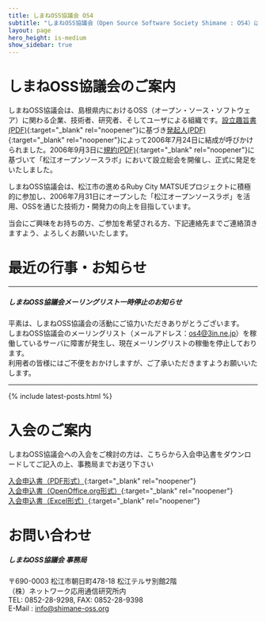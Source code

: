 ```yaml
---
title: しまねOSS協議会 OS4
subtitle: "しまねOSS協議会（Open Source Software Society Shimane : OS4）は、島根県内におけるOSS（オープン・ソース・ソフトウェア）に関わる企業、技術者、研究者、そしてユーザによる組織です。"
layout: page
hero_height: is-medium
show_sidebar: true
---
```


# しまねOSS協議会のご案内

しまねOSS協議会は、島根県内におけるOSS（オープン・ソース・ソフトウェア）に関わる企業、技術者、研究者、そしてユーザによる組織です。[設立趣旨書(PDF)](/files/syushisyo.pdf){:target="_blank" rel="noopener"}に基づき[発起人(PDF)](/files/hokkinin.pdf){:target="_blank" rel="noopener"}によって2006年7月24日に結成が呼びかけられました。2006年9月3日に[規約(PDF)](/files/kiyaku.pdf){:target="_blank" rel="noopener"}に基づいて「松江オープンソースラボ」において設立総会を開催し、正式に発足をいたしました。

しまねOSS協議会は、松江市の進めるRuby City MATSUEプロジェクトに積極的に参加し、2006年7月31日にオープンした「松江オープンソースラボ」を活用、OSSを通じた技術力・開発力の向上を目指しています。

当会にご興味をお持ちの方、ご参加を希望される方、下記連絡先までご連絡頂きますよう、よろしくお願いいたします。

# 最近の行事・お知らせ

---

##### しまねOSS協議会メーリングリスト一時停止のお知らせ
平素は、しまねOSS協議会の活動にご協力いただきありがとうございます。  
しまねOSS協議会のメーリングリスト（メールアドレス：[os4@3in.ne.jp](mailto:os4@3in.ne.jp)）を稼働しているサーバに障害が発生し、現在メーリングリストの稼働を停止しております。  
利用者の皆様にはご不便をおかけしますが、ご了承いただきますようお願いいたします。  

---

{% include latest-posts.html %}

# 入会のご案内

しまねOSS協議会への入会をご検討の方は、こちらから入会申込書をダウンロードしてご記入の上、事務局までお送り下さい

[入会申込書（PDF形式）](/files/nyukai.pdf){:target="_blank" rel="noopener"}  
[入会申込書（OpenOffice.org形式）](/files/nyukai.ods){:target="_blank" rel="noopener"}  
[入会申込書（Excel形式）](/files/nyukai.xls){:target="_blank" rel="noopener"}

# お問い合わせ

##### しまねOSS協議会 事務局  
〒690-0003 松江市朝日町478-18 松江テルサ別館2階  
（株）ネットワーク応用通信研究所内  
TEL: 0852-28-9298, FAX: 0852-28-9398  
E-Mail : [info@shimane-oss.org](mailto:info@shimane-oss.org)
